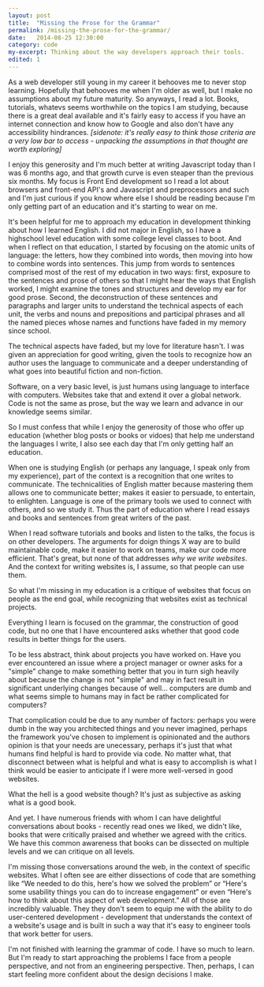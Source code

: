 ```yaml
---
layout: post
title:  "Missing the Prose for the Grammar"
permalink: /missing-the-prose-for-the-grammar/
date:   2014-08-25 12:30:00
category: code
my-excerpt: Thinking about the way developers approach their tools.
edited: 1
---
```


As a web developer still young in my career it behooves me to never stop learning. Hopefully that behooves me when I'm older as well, but I make no assumptions about my future maturity. So anyways, I read a lot. Books, tutorials, whatevs seems worthwhile on the topics I am studying, because there is a great deal available and it's fairly easy to access if you have an internet connection and know how to Google and also don't have any accessibility hindrances. *[sidenote: it's really easy to think those criteria are a very low bar to access - unpacking the assumptions in that thought are worth exploring]*

I enjoy this generosity and I'm much better at writing Javascript today than I was 6 months ago, and that growth curve is even steaper than the previous six months. My focus is Front End development so I read a lot about browsers and front-end API's and Javascript and preprocessors and such and I'm just curious if you know where else I should be reading because I'm only getting part of an education and it's starting to wear on me.

It's been helpful for me to approach my education in development thinking about how I learned English. I did not major in English, so I have a highschool level education with some college level classes to boot. And when I reflect on that education, I started by focusing on the atomic units of language: the letters, how they combined into words, then moving into how to combine words into sentences. This jump from words to sentences comprised most of the rest of my education in two ways: first, exposure to the sentences and prose of others so that I might hear the ways that English worked, I might examine the tones and structures and develop my ear for good prose. Second, the deconstruction of these sentences and paragraphs and larger units to understand the technical aspects of each unit, the verbs and nouns and prepositions and participal phrases and all the named pieces whose names and functions have faded in my memory since school.

The technical aspects have faded, but my love for literature hasn't. I was given an appreciation for good writing, given the tools to recognize how an author uses the language to communicate and a deeper understanding of what goes into beautiful fiction and non-fiction.

Software, on a very basic level, is just humans using language to interface with computers. Websites take that and extend it over a global network. Code is not the same as prose, but the way we learn and advance in our knowledge seems similar.

So I must confess that while I enjoy the generosity of those who offer up education (whether blog posts or books or vidoes) that help me understand the languages I write, I also see each day that I'm only getting half an education.

When one is studying English (or perhaps any language, I speak only from my experience), part of the context is a recognition that one writes to communicate. The technicalities of English matter because mastering them allows one to communicate better; makes it easier to persuade, to entertain, to enlighten. Language is one of the primary tools we used to connect with others, and so we study it. Thus the part of education where I read essays and books and sentences from great writers of the past.

When I read software tutorials and books and listen to the talks, the focus is on other developers. The arguments for doign things X way are to build maintainable code, make it easier to work on teams, make our code more efficient. That's great, but none of that addresses _why we write websites_. And the context for writing websites is, I assume, so that people can use them.

So what I'm missing in my education is a critique of websites that focus on people as the end goal, while recognizing that websites exist as technical projects.

Everything I learn is focused on the grammar, the construction of good code, but no one that I have encountered asks whether that good code results in better things for the users.

To be less abstract, think about projects you have worked on. Have you ever encountered an issue where a project manager or owner asks for a "simple" change to make something better that you in turn sigh heavily about because the change is not "simple" and may in fact result in significant underlying changes because of well... computers are dumb and what seems simple to humans may in fact be rather complicated for computers?

That complication could be due to any number of factors: perhaps you were dumb in the way you architected things and you never imagined, perhaps the framework you've chosen to implement is opinionated and the authors opinion is that your needs are unecessary, perhaps it's just that what humans find helpful is hard to provide via code. No matter what, that disconnect between what is helpful and what is easy to accomplish is what I think would be easier to anticipate if I were more well-versed in good websites.

What the hell is a good website though? It's just as subjective as asking what is a good book.

And yet. I have numerous friends with whom I can have delightful conversations about books - recently read ones we liked, we didn't like, books that were critically praised and whether we agreed with the critics. We have this common awareness that books can be dissected on multiple levels and we can critique on all levels.

I'm missing those conversations around the web, in the context of specific websites. What I often see are either dissections of code that are something like “We needed to do this, here's how we solved the problem” or “Here's some usability things you can do to increase engagement” or even “Here's how to think about this aspect of web development.” All of those are incredibly valuable. They they don't seem to equip me with the ability to do user-centered development - development that understands the context of a website's usage and is built in such a way that it's easy to engineer tools that work better for users. 

I'm not finished with learning the grammar of code. I have so much to learn. But I'm ready to start approaching the problems I face from a people perspective, and not from an engineering perspective. Then, perhaps, I can start feeling more confident about the design decisions I make.
